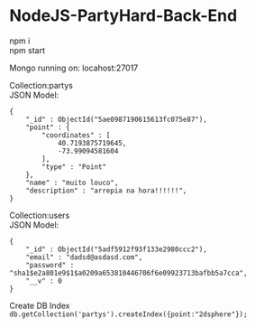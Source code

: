 # NodeJS-PartyHard-Back-End

npm i  
npm start

Mongo running on: locahost:27017

Collection:partys  
JSON Model:
```
{
    "_id" : ObjectId("5ae0987190615613fc075e87"),
    "point" : {
        "coordinates" : [ 
            40.7193875719645, 
            -73.99094581604
        ],
        "type" : "Point"
    },
    "name" : "muito louco",
    "description" : "arrepia na hora!!!!!!",
}
```


Collection:users  
JSON Model:
```
{
    "_id" : ObjectId("5adf5912f93f133e2980ccc2"),
    "email" : "dadsd@asdasd.com",
    "password" : "sha1$e2a801e9$1$a0209a653810446706f6e09923713bafbb5a7cca",
    "__v" : 0
}
```
Create DB Index
``` db.getCollection('partys').createIndex({point:"2dsphere"}); ```
